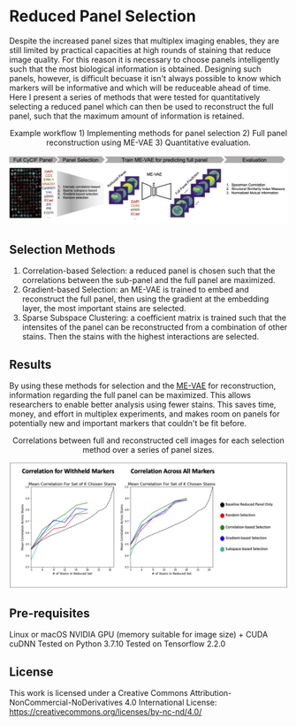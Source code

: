 # Reduced Panel Selection 
Despite the increased panel sizes that multiplex imaging enables, they are still limited by practical capacities at high rounds of staining that reduce image quality. For this reason it is necessary to choose panels intelligently such that the most biological information is obtained. Designing such panels, however, is difficult becuase it isn't always possible to know which markers will be informative and which will be reduceable ahead of time. Here I present a series of methods that were tested for quantitatively selecting a reduced panel which can then be used to reconstruct the full panel, such that the maximum amount of information is retained.

<p align='center'>
  Example workflow 1) Implementing methods for panel selection 2) Full panel reconstruction using ME-VAE 3) Quantitative evaluation.
</p> 
<p align='center'>
  <img src='src/main_panel_reduction.png' width='1000'/>
</p> 

## Selection Methods
1) Correlation-based Selection: a reduced panel is chosen such that the correlations between the sub-panel and the full panel are maximized.
2) Gradient-based Selection: an ME-VAE is trained to embed and reconstruct the full panel, then using the gradient at the embedding layer, the most important stains are selected.
3) Sparse Subspace Clustering: a coefficient matrix is trained such that the intensites of the panel can be reconstructed from a combination of other stains. Then the stains with the highest interactions are selected.

## Results
By using these methods for selection and the [ME-VAE](https://github.com/GelatinFrogs/ME-VAE_Architecture) for reconstruction, information regarding the full panel can be maximized. This allows researchers to enable better analysis using fewer stains. This saves time, money, and effort in multiplex experiments, and makes room on panels for potentially new and important markers that couldn't be fit before.

<p align='center'>
  Correlations between full and reconstructed cell images for each selection method over a series of panel sizes.
</p> 
<p align='center'>
  <img src='src/Figure8.png' width='600'/>
</p> 

## Pre-requisites
Linux or macOS
NVIDIA GPU (memory suitable for image size) + CUDA cuDNN
Tested on Python 3.7.10
Tested on Tensorflow 2.2.0

## License
 This work is licensed under a Creative Commons Attribution-NonCommercial-NoDerivatives 4.0 International License: https://creativecommons.org/licenses/by-nc-nd/4.0/
